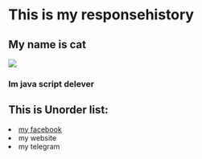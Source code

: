 <h1>This is my responsehistory</h1>

<h2>My name is cat</h2>

<img src="https://upload.wikimedia.org/wikipedia/commons/thumb/3/3a/Cat03.jpg/800px-Cat03.jpg">

<h3>Im java script delever</h3>

<h2>This is Unorder list:</h2>
<li><a href="https://uk-ua.facebook.com/help/668969529866328">my facebook</a></li>
<li>my website</li>
<li>my telegram</li>
